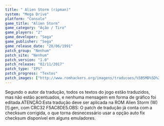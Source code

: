 ```yaml
---
title: " Alien Storm (ripman)"
system: "Mega Drive"
platform: "Console"
game_title: "Alien Storm"
game_category: "Ação / Tiro"
game_players: "2"
game_developer: "Sega"
game_publisher: "Sega"
game_release_date: "28/06/1991"
patch_group: "Nenhum"
patch_site: "Nenhum"
patch_version: "1.0"
patch_release: "02/11/2017"
patch_type: "IPS"
patch_progress: "Textos"
patch_images: ["http://www.romhackers.org/imagens/traducoes/%5BSMD%5D%20Alien%20Storm%20-%20ripman%20-%201.png","http://www.romhackers.org/imagens/traducoes/%5BSMD%5D%20Alien%20Storm%20-%20ripman%20-%202.png","http://www.romhackers.org/imagens/traducoes/%5BSMD%5D%20Alien%20Storm%20-%20ripman%20-%203.png"]
---
```

Segundo o autor da tradução, todos os textos do jogo estão traduzidos, mas não estão acentuados, e nenhuma mensagem em forma de gráfico foi editada.ATENÇÃO:Esta tradução deve ser aplicada na ROM Alien Storm (W) [!].gen, com CRC32 F5AC8DE5.OBS: O patch de tradução já conta com a checksum corrigida, o que torna desnecessário usar a opção auto fix checksum disponível em alguns emuladores.